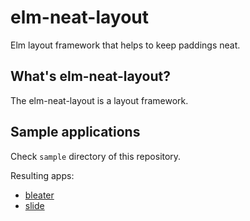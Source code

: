 # elm-neat-layout

Elm layout framework that helps to keep paddings neat.

## What's elm-neat-layout?

The elm-neat-layout is a layout framework.

## Sample applications

Check `sample` directory of this repository.

Resulting apps:

* [bleater](https://arowm.github.io/elm-neat-layout/bleater/)
* [slide](https://arowm.github.io/elm-neat-layout/slide/)
